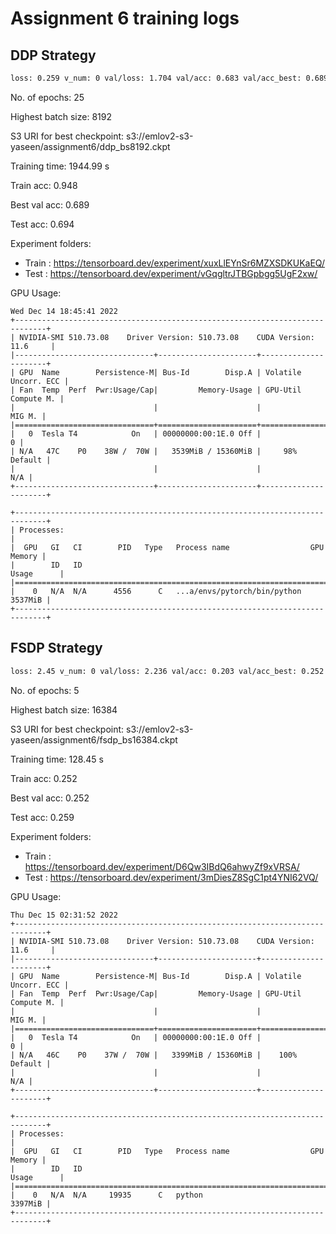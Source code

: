 # Assignment 6 training logs

## DDP Strategy

```bash
loss: 0.259 v_num: 0 val/loss: 1.704 val/acc: 0.683 val/acc_best: 0.689 train/loss: 0.165 train/acc: 0.948
```
No. of epochs: 25

Highest batch size: 8192

S3 URI for best checkpoint: s3://emlov2-s3-yaseen/assignment6/ddp_bs8192.ckpt

Training time: 1944.99 s

Train acc: 0.948

Best val acc: 0.689

Test acc: 0.694

Experiment folders:
 - Train : https://tensorboard.dev/experiment/xuxLlEYnSr6MZXSDKUKaEQ/
 - Test : https://tensorboard.dev/experiment/vGqgltrJTBGpbgg5UgF2xw/

GPU Usage:
```
Wed Dec 14 18:45:41 2022
+-----------------------------------------------------------------------------+
| NVIDIA-SMI 510.73.08    Driver Version: 510.73.08    CUDA Version: 11.6     |
|-------------------------------+----------------------+----------------------+
| GPU  Name        Persistence-M| Bus-Id        Disp.A | Volatile Uncorr. ECC |
| Fan  Temp  Perf  Pwr:Usage/Cap|         Memory-Usage | GPU-Util  Compute M. |
|                               |                      |               MIG M. |
|===============================+======================+======================|
|   0  Tesla T4            On   | 00000000:00:1E.0 Off |                    0 |
| N/A   47C    P0    38W /  70W |   3539MiB / 15360MiB |     98%      Default |
|                               |                      |                  N/A |
+-------------------------------+----------------------+----------------------+

+-----------------------------------------------------------------------------+
| Processes:                                                                  |
|  GPU   GI   CI        PID   Type   Process name                  GPU Memory |
|        ID   ID                                                   Usage      |
|=============================================================================|
|    0   N/A  N/A      4556      C   ...a/envs/pytorch/bin/python     3537MiB |
+-----------------------------------------------------------------------------+
```

## FSDP Strategy

```bash
loss: 2.45 v_num: 0 val/loss: 2.236 val/acc: 0.203 val/acc_best: 0.252 train/loss: 2.422 train/acc: 0.252
```
No. of epochs: 5

Highest batch size: 16384

S3 URI for best checkpoint: s3://emlov2-s3-yaseen/assignment6/fsdp_bs16384.ckpt

Training time: 128.45 s

Train acc: 0.252

Best val acc: 0.252

Test acc: 0.259

Experiment folders:
 - Train : https://tensorboard.dev/experiment/D6Qw3IBdQ6ahwyZf9xVRSA/
 - Test : https://tensorboard.dev/experiment/3mDiesZ8SgC1pt4YNI62VQ/

GPU Usage:
```
Thu Dec 15 02:31:52 2022
+-----------------------------------------------------------------------------+
| NVIDIA-SMI 510.73.08    Driver Version: 510.73.08    CUDA Version: 11.6     |
|-------------------------------+----------------------+----------------------+
| GPU  Name        Persistence-M| Bus-Id        Disp.A | Volatile Uncorr. ECC |
| Fan  Temp  Perf  Pwr:Usage/Cap|         Memory-Usage | GPU-Util  Compute M. |
|                               |                      |               MIG M. |
|===============================+======================+======================|
|   0  Tesla T4            On   | 00000000:00:1E.0 Off |                    0 |
| N/A   46C    P0    37W /  70W |   3399MiB / 15360MiB |    100%      Default |
|                               |                      |                  N/A |
+-------------------------------+----------------------+----------------------+

+-----------------------------------------------------------------------------+
| Processes:                                                                  |
|  GPU   GI   CI        PID   Type   Process name                  GPU Memory |
|        ID   ID                                                   Usage      |
|=============================================================================|
|    0   N/A  N/A     19935      C   python                           3397MiB |
+-----------------------------------------------------------------------------+
```
